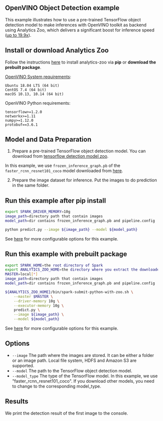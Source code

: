 ## OpenVINO Object Detection example

This example illustrates how to use a pre-trained TensorFlow object detection model
to make inferences with OpenVINO toolkit as backend using Analytics Zoo, which delivers a significant boost for inference speed ([up to 19.9x](https://software.intel.com/en-us/blogs/2018/05/15/accelerate-computer-vision-from-edge-to-cloud-with-openvino-toolkit)).


## Install or download Analytics Zoo
Follow the instructions [here](https://analytics-zoo.github.io/master/#PythonUserGuide/install/) to install analytics-zoo via __pip__ or __download the prebuilt package__.

[OpenVINO System requirements](https://software.intel.com/en-us/openvino-toolkit/documentation/system-requirements):

    Ubuntu 18.04 LTS (64 bit)
    CentOS 7.4 (64 bit)
    macOS 10.13, 10.14 (64 bit)

OpenVINO Python requirements:

    tensorflow>=1.2.0
    networkx>=1.11
    numpy>=1.12.0
    protobuf==3.6.1

## Model and Data Preparation
1. Prepare a pre-trained TensorFlow object detection model. You can download from [tensorflow detection model zoo](https://github.com/tensorflow/models/blob/master/research/object_detection/g3doc/detection_model_zoo.md).
   
In this example, we use `frozen_inference_graph.pb` of the `faster_rcnn_resnet101_coco` model downloaded from [here](http://download.tensorflow.org/models/object_detection/faster_rcnn_resnet101_coco_2018_01_28.tar.gz).


2. Prepare the image dataset for inference. Put the images to do prediction in the same folder.


## Run this example after pip install
```bash
export SPARK_DRIVER_MEMORY=10g
image_path=directory path that contain images
model_path=dir contains frozen_inference_graph.pb and pipeline.config

python predict.py --image ${image_path} --model ${model_path}
```

See [here](#options) for more configurable options for this example.


## Run this example with prebuilt package
```bash
export SPARK_HOME=the root directory of Spark
export ANALYTICS_ZOO_HOME=the directory where you extract the downloaded Analytics Zoo zip package
MASTER=local[*]
image_path=directory path that contain images
model_path=dir contains frozen_inference_graph.pb and pipeline.config

${ANALYTICS_ZOO_HOME}/bin/spark-submit-python-with-zoo.sh \
    --master $MASTER \
    --driver-memory 10g \
    --executor-memory 10g \
    predict.py \
    --image ${image_path} \
    --model ${model_path}
```

See [here](#options) for more configurable options for this example.


## Options
* `--image` The path where the images are stored. It can be either a folder or an image path. Local file system, HDFS and Amazon S3 are supported.
* `--model` The path to the TensorFlow object detection model.
* `--model_type` The type of the TensorFlow model. In this example, we use "faster_rcnn_resnet101_coco". If you download other models, you need to change to the corresponding model_type.

## Results
We print the detection result of the first image to the console.
